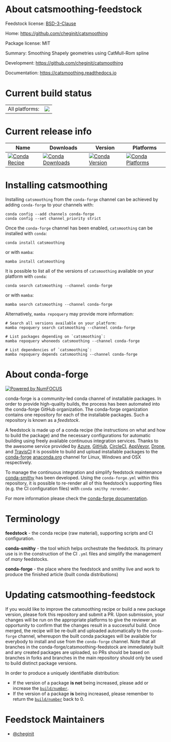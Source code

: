 About catsmoothing-feedstock
============================

Feedstock license: [BSD-3-Clause](https://github.com/conda-forge/catsmoothing-feedstock/blob/main/LICENSE.txt)

Home: https://github.com/cheginit/catsmoothing

Package license: MIT

Summary: Smoothing Shapely geometries using CatMull-Rom spline

Development: https://github.com/cheginit/catsmoothing

Documentation: https://catsmoothing.readthedocs.io

Current build status
====================


<table><tr><td>All platforms:</td>
    <td>
      <a href="https://dev.azure.com/conda-forge/feedstock-builds/_build/latest?definitionId=23520&branchName=main">
        <img src="https://dev.azure.com/conda-forge/feedstock-builds/_apis/build/status/catsmoothing-feedstock?branchName=main">
      </a>
    </td>
  </tr>
</table>

Current release info
====================

| Name | Downloads | Version | Platforms |
| --- | --- | --- | --- |
| [![Conda Recipe](https://img.shields.io/badge/recipe-catsmoothing-green.svg)](https://anaconda.org/conda-forge/catsmoothing) | [![Conda Downloads](https://img.shields.io/conda/dn/conda-forge/catsmoothing.svg)](https://anaconda.org/conda-forge/catsmoothing) | [![Conda Version](https://img.shields.io/conda/vn/conda-forge/catsmoothing.svg)](https://anaconda.org/conda-forge/catsmoothing) | [![Conda Platforms](https://img.shields.io/conda/pn/conda-forge/catsmoothing.svg)](https://anaconda.org/conda-forge/catsmoothing) |

Installing catsmoothing
=======================

Installing `catsmoothing` from the `conda-forge` channel can be achieved by adding `conda-forge` to your channels with:

```
conda config --add channels conda-forge
conda config --set channel_priority strict
```

Once the `conda-forge` channel has been enabled, `catsmoothing` can be installed with `conda`:

```
conda install catsmoothing
```

or with `mamba`:

```
mamba install catsmoothing
```

It is possible to list all of the versions of `catsmoothing` available on your platform with `conda`:

```
conda search catsmoothing --channel conda-forge
```

or with `mamba`:

```
mamba search catsmoothing --channel conda-forge
```

Alternatively, `mamba repoquery` may provide more information:

```
# Search all versions available on your platform:
mamba repoquery search catsmoothing --channel conda-forge

# List packages depending on `catsmoothing`:
mamba repoquery whoneeds catsmoothing --channel conda-forge

# List dependencies of `catsmoothing`:
mamba repoquery depends catsmoothing --channel conda-forge
```


About conda-forge
=================

[![Powered by
NumFOCUS](https://img.shields.io/badge/powered%20by-NumFOCUS-orange.svg?style=flat&colorA=E1523D&colorB=007D8A)](https://numfocus.org)

conda-forge is a community-led conda channel of installable packages.
In order to provide high-quality builds, the process has been automated into the
conda-forge GitHub organization. The conda-forge organization contains one repository
for each of the installable packages. Such a repository is known as a *feedstock*.

A feedstock is made up of a conda recipe (the instructions on what and how to build
the package) and the necessary configurations for automatic building using freely
available continuous integration services. Thanks to the awesome service provided by
[Azure](https://azure.microsoft.com/en-us/services/devops/), [GitHub](https://github.com/),
[CircleCI](https://circleci.com/), [AppVeyor](https://www.appveyor.com/),
[Drone](https://cloud.drone.io/welcome), and [TravisCI](https://travis-ci.com/)
it is possible to build and upload installable packages to the
[conda-forge](https://anaconda.org/conda-forge) [anaconda.org](https://anaconda.org/)
channel for Linux, Windows and OSX respectively.

To manage the continuous integration and simplify feedstock maintenance
[conda-smithy](https://github.com/conda-forge/conda-smithy) has been developed.
Using the ``conda-forge.yml`` within this repository, it is possible to re-render all of
this feedstock's supporting files (e.g. the CI configuration files) with ``conda smithy rerender``.

For more information please check the [conda-forge documentation](https://conda-forge.org/docs/).

Terminology
===========

**feedstock** - the conda recipe (raw material), supporting scripts and CI configuration.

**conda-smithy** - the tool which helps orchestrate the feedstock.
                   Its primary use is in the construction of the CI ``.yml`` files
                   and simplify the management of *many* feedstocks.

**conda-forge** - the place where the feedstock and smithy live and work to
                  produce the finished article (built conda distributions)


Updating catsmoothing-feedstock
===============================

If you would like to improve the catsmoothing recipe or build a new
package version, please fork this repository and submit a PR. Upon submission,
your changes will be run on the appropriate platforms to give the reviewer an
opportunity to confirm that the changes result in a successful build. Once
merged, the recipe will be re-built and uploaded automatically to the
`conda-forge` channel, whereupon the built conda packages will be available for
everybody to install and use from the `conda-forge` channel.
Note that all branches in the conda-forge/catsmoothing-feedstock are
immediately built and any created packages are uploaded, so PRs should be based
on branches in forks and branches in the main repository should only be used to
build distinct package versions.

In order to produce a uniquely identifiable distribution:
 * If the version of a package **is not** being increased, please add or increase
   the [``build/number``](https://docs.conda.io/projects/conda-build/en/latest/resources/define-metadata.html#build-number-and-string).
 * If the version of a package **is** being increased, please remember to return
   the [``build/number``](https://docs.conda.io/projects/conda-build/en/latest/resources/define-metadata.html#build-number-and-string)
   back to 0.

Feedstock Maintainers
=====================

* [@cheginit](https://github.com/cheginit/)


